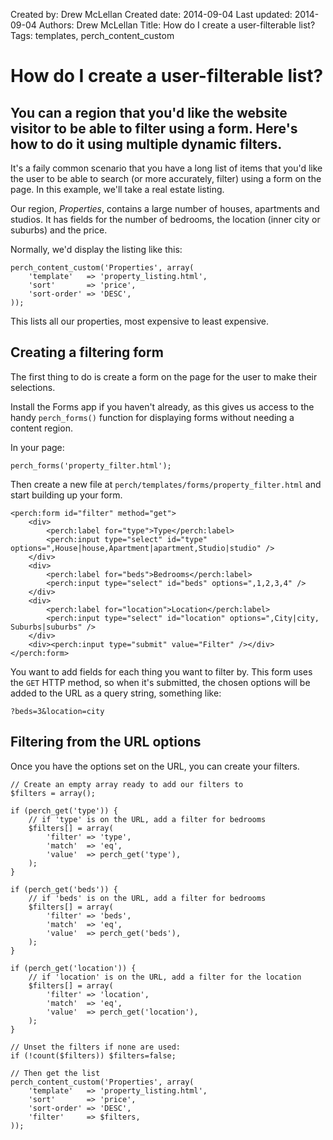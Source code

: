 Created by: Drew McLellan
Created date: 2014-09-04
Last updated: 2014-09-04
Authors: Drew McLellan
Title: How do I create a user-filterable list?
Tags: templates, perch_content_custom

# How do I create a user-filterable list?

## You can a region that you'd like the website visitor to be able to filter using a form. Here's how to do it using multiple dynamic filters.

It's a faily common scenario that you have a long list of items that you'd like the user to be able to search (or more accurately, filter) using a form on the page. In this example, we'll take a real estate listing.

Our region, _Properties_, contains a large number of houses, apartments and studios. It has fields for the number of bedrooms, the location (inner city or suburbs) and the price.

Normally, we'd display the listing like this:

~~~ 
perch_content_custom('Properties', array(
    'template'   => 'property_listing.html',
    'sort'       => 'price', 
    'sort-order' => 'DESC',
));
~~~

This lists all our properties, most expensive to least expensive.

## Creating a filtering form

The first thing to do is create a form on the page for the user to make their selections.

Install the Forms app if you haven't already, as this gives us access to the handy `perch_forms()` function for displaying forms without needing a content region.

In your page:

~~~
perch_forms('property_filter.html');
~~~

Then create a new file at `perch/templates/forms/property_filter.html` and start building up your form.

~~~
<perch:form id="filter" method="get">
	<div>
		<perch:label for="type">Type</perch:label>
    	<perch:input type="select" id="type" options=",House|house,Apartment|apartment,Studio|studio" />
    </div>
	<div>
		<perch:label for="beds">Bedrooms</perch:label>
    	<perch:input type="select" id="beds" options=",1,2,3,4" />
    </div>
    <div>
		<perch:label for="location">Location</perch:label>
    	<perch:input type="select" id="location" options=",City|city, Suburbs|suburbs" />
    </div>
    <div><perch:input type="submit" value="Filter" /></div>
</perch:form>
~~~

You want to add fields for each thing you want to filter by. This form uses the `GET` HTTP method, so when it's submitted, the chosen options will be added to the URL as a query string, something like:

    ?beds=3&location=city
    
## Filtering from the URL options

Once you have the options set on the URL, you can create your filters.

~~~
// Create an empty array ready to add our filters to
$filters = array();

if (perch_get('type')) {
	// if 'type' is on the URL, add a filter for bedrooms
	$filters[] = array(
		'filter' => 'type',
		'match'  => 'eq',
		'value'  => perch_get('type'),
	);
}

if (perch_get('beds')) {
	// if 'beds' is on the URL, add a filter for bedrooms
	$filters[] = array(
		'filter' => 'beds',
		'match'  => 'eq',
		'value'  => perch_get('beds'),
	);
}

if (perch_get('location')) {
	// if 'location' is on the URL, add a filter for the location
	$filters[] = array(
		'filter' => 'location',
		'match'  => 'eq',
		'value'  => perch_get('location'),
	);
}

// Unset the filters if none are used:
if (!count($filters)) $filters=false;

// Then get the list
perch_content_custom('Properties', array(
    'template'   => 'property_listing.html',
    'sort'       => 'price', 
    'sort-order' => 'DESC',
    'filter'     => $filters,
));
~~~
